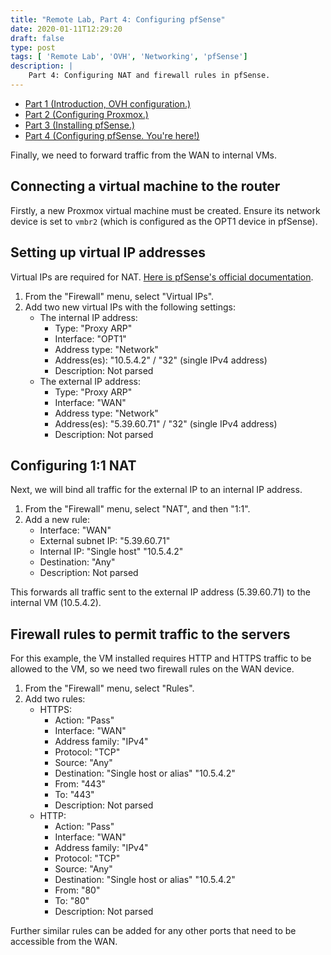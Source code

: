 ```yaml
---
title: "Remote Lab, Part 4: Configuring pfSense"
date: 2020-01-11T12:29:20
draft: false
type: post
tags: [ 'Remote Lab', 'OVH', 'Networking', 'pfSense']
description: |
    Part 4: Configuring NAT and firewall rules in pfSense.
---
```


* [Part 1 (Introduction, OVH configuration.)](/posts/2019/02/13/remote_proxmox_lab_intro/)
* [Part 2 (Configuring Proxmox.)](/posts/2019/02/13/configuring_proxmox/)
* [Part 3 (Installing pfSense.)](/posts/2019/02/17/installing_pfsense/)
* [Part 4 (Configuring pfSense. You're here!)](#)

Finally, we need to forward traffic from the WAN to internal VMs.

## Connecting a virtual machine to the router

Firstly, a new Proxmox virtual machine must be created. Ensure its network device
is set to `vmbr2` (which is configured as the OPT1 device in pfSense).

## Setting up virtual IP addresses

Virtual IPs are required for NAT. [Here is pfSense's official documentation](https://docs.netgate.com/pfsense/en/latest/book/firewall/virtual-ip-addresses.html).

1. From the "Firewall" menu, select "Virtual IPs".
2. Add two new virtual IPs with the following settings:
    * The internal IP address:
        - Type: "Proxy ARP"
        - Interface: "OPT1"
        - Address type: "Network"
        - Address(es): "10.5.4.2" / "32" (single IPv4 address)
        - Description: Not parsed
    * The external IP address:
        - Type: "Proxy ARP"
        - Interface: "WAN"
        - Address type: "Network"
        - Address(es): "5.39.60.71" / "32" (single IPv4 address)
        - Description: Not parsed

## Configuring 1:1 NAT

Next, we will bind all traffic for the external IP to an internal IP address.

1. From the "Firewall" menu, select "NAT", and then "1:1".
2. Add a new rule:
    - Interface: "WAN"
    - External subnet IP: "5.39.60.71"
    - Internal IP: "Single host" "10.5.4.2"
    - Destination: "Any"
    - Description: Not parsed

This forwards all traffic sent to the external IP address (5.39.60.71) to the
internal VM (10.5.4.2).

## Firewall rules to permit traffic to the servers

For this example, the VM installed requires HTTP and HTTPS traffic to be allowed
to the VM, so we need two firewall rules on the WAN device.

1. From the "Firewall" menu, select "Rules".
2. Add two rules:
    * HTTPS:
        - Action: "Pass"
        - Interface: "WAN"
        - Address family: "IPv4"
        - Protocol: "TCP"
        - Source: "Any"
        - Destination: "Single host or alias" "10.5.4.2"
        - From: "443"
        - To: "443"
        - Description: Not parsed
    * HTTP:
        - Action: "Pass"
        - Interface: "WAN"
        - Address family: "IPv4"
        - Protocol: "TCP"
        - Source: "Any"
        - Destination: "Single host or alias" "10.5.4.2"
        - From: "80"
        - To: "80"
        - Description: Not parsed

Further similar rules can be added for any other ports that need to be accessible
from the WAN.

